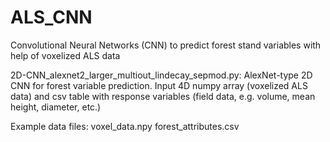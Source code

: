 # ALS_CNN
 Convolutional Neural Networks (CNN) to predict forest stand variables with help of voxelized ALS data

2D-CNN_alexnet2_larger_multiout_lindecay_sepmod.py:
AlexNet-type 2D CNN for forest variable prediction. Input 4D numpy array (voxelized ALS data) and csv table with response variables (field data, e.g. volume, mean height, diameter, etc.)

Example data files:
voxel_data.npy
forest_attributes.csv